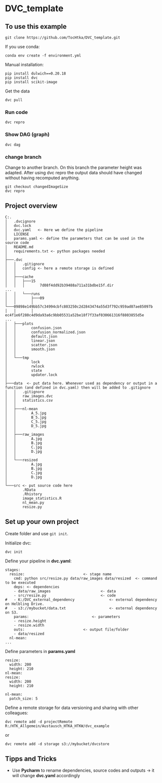 # DVC_template

## To use this example

```
git clone https://github.com/TocHtka/DVC_template.git
```

If you use conda:

```
conda env create -f environment.yml
```

Manual installation:
```
pip install dulwich==0.20.18
pip install dvc
pip install scikit-image
```

Get the data

```
dvc pull
```

### Run code

```
dvc repro
```

### Show DAG (graph)

```
dvc dag
```

### change branch

Change to another branch. On this branch the parameter height was adapted. After using dvc repro the output data should have changed without having recomputed anything.

```
git checkout changedImageSize
dvc repro
```

## Project overview

```
C:.
│   .dvcignore
│   dvc.lock
│   dvc.yaml   <- Here we define the pipeline
│   LICENSE
│   params.yaml <- define the parameters that can be used in the source code
│   README.md
│   requirements.txt <- python packages needed
│
├───.dvc
│   │   .gitignore
│   │   config <- here a remote storage is defined
│   │
│   ├───cache
│   │   ├───15
│   │   │       7d08f4dd92b39488a711a31bdbe15f.dir
...
│   │   └───runs
│   │       ├───09
│   │       │   └───09898e149bb57c34994cbfc803250c2d2843474a55d3f792c959ad07ae85097b
│   │       │           ec4f1e6f280c4d9da93a6c9bb05531a52be18f7f33af030661316f8803855d5e
...
│   ├───plots
│   │       confusion.json
│   │       confusion_normalized.json
│   │       default.json
│   │       linear.json
│   │       scatter.json
│   │       smooth.json
│   │
│   └───tmp
│           lock
│           rwlock
│           state
│           updater.lock
│
├───data  <- put data here. Whenever used as dependency or output in a function (and defined in dvc.yaml) then will be added to .gitignore
│   │   .gitignore
│   │   raw_images.dvc
│   │   statistics.csv
│   │
│   ├───nl-mean
│   │       A_5.jpg
│   │       B_5.jpg
│   │       C_5.jpg
│   │       D_5.jpg
│   │
│   ├───raw_images
│   │       A.jpg
│   │       B.jpg
│   │       C.jpg
│   │       D.jpg
│   │
│   └───resized
│           A.jpg
│           B.jpg
│           C.jpg
│           D.jpg
│
└───src <- put source code here
        .RData
        .Rhistory
        image_statistics.R
        nl_mean.py
        resize.py
```

## Set up your own project

Create folder and use `git init`.

Initialize dvc:

```
dvc init
```

Define your pipeline in **dvc.yaml**:

```
stages:
  resize: 							<- stage name
    cmd: python src/resize.py data/raw_images data/resized 	<- command to be executed
    deps: <- dependencies
    - data/raw_images 						<- data
    - src/resize.py 						<- code
#   - K:/DVC_external_dependency				<- external dependency on Helbling Drive.
#   - s3://mybucket/data.txt					<- external dependency on S3.
    params: 							<- parameters
    - resize.height
    - resize.width
    outs:							<- output file/folder
    - data/resized
  nl-mean:
...
```

Define parameters in **params.yaml**

```
resize:
  width: 200
  height: 210
nl-mean:
resize:
  width: 200
  height: 210

nl-mean:
  patch_size: 5
```

Define a remote storage for data versioning and sharing with other colleagues:

```
dvc remote add -d projectRemote R:/HTK_Allgemein/Austausch_HTKA_HTKW/dvc_example
```
or 
```
dvc remote add -d storage s3://mybucket/dvcstore
```

## Tipps and Tricks

* Use **Pycharm** to rename dependencies, source codes and outputs -> it will change **dvc.yaml** accordingly


